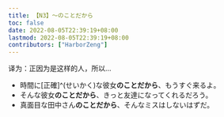 ```yaml
---
title: 【N3】～のことだから
toc: false
date: 2022-08-05T22:39:19+08:00
lastmod: 2022-08-05T22:39:19+08:00
contributors: ["HarborZeng"]
---
```



 译为：正因为是这样的人，所以...

 - 時間に[正確]^(せいかく)な彼女**のことだから**、もうすぐ来るよ。
 - そんな彼女**のことだから**、きっと友達になってくれるだろう。
 - 真面目な田中さん**のことだから**、そんなミスはしないはずだ。

